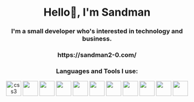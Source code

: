 <h1 align="center">Hello👋, I'm Sandman</h1>
<h3 align="center">I'm a small developer who's interested in technology and business.</h3>

<h3 align="center">https://sandman2-0.com/</h3>

<h3 align="center">Languages and Tools I use:</h3>
<p align="center"> <img src="https://i.imgur.com/vvFkJzL.png" alt="css3" width="40" height="40"/> <img src="https://i.imgur.com/HpO2Zpl.png" width="40" height="40"/> <img src="https://i.imgur.com/UDHIhiF.png" width="40" height="40"/> <img src="https://i.imgur.com/8XSEvmu.png" width="40" height="40"/> <img src="https://i.imgur.com/PWAjk6r.png" width="40" height="40"/> <img src="https://i.imgur.com/VN7FfgO.png" width="40" height="40"/> <img src="https://i.imgur.com/LujXODP.png" width="40" height="40"/> <img src="https://i.imgur.com/LJ3lj5b.png" width="40" height="40"/> <img src="https://i.imgur.com/I6KzInR.png" width="40" height="40"/> <img src="https://i.imgur.com/ObGlBAp.png" width="40" height="40"/> <img src="https://i.imgur.com/3ygjYXi.png" width="40" height="40"/> 
